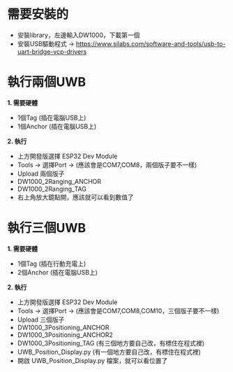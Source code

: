 # 需要安裝的

- 安裝library，左邊輸入DW1000，下載第一個
- 安裝USB驅動程式 -> https://www.silabs.com/software-and-tools/usb-to-uart-bridge-vcp-drivers

# 執行兩個UWB

**1. 需要硬體**
- 1個Tag (插在電腦USB上)
- 1個Anchor (插在電腦USB上)

**2. 執行**
- 上方開發版選擇 ESP32 Dev Module
- Tools -> 選擇Port -> (應該會是COM7,COM8，兩個版子要不一樣)
- Upload 兩個版子
-   DW1000_2Ranging_ANCHOR
-   DW1000_2Ranging_TAG
- 右上角放大鏡點開，應該就可以看到數值了

# 執行三個UWB

**1. 需要硬體**
- 1個Tag (插在行動充電上)
- 2個Anchor (插在電腦USB上)

**2. 執行**
- 上方開發版選擇 ESP32 Dev Module
- Tools -> 選擇Port -> (應該會是COM7,COM8,COM10，三個版子要不一樣)
- Upload 三個版子
-   DW1000_3Positioning_ANCHOR
-   DW1000_3Positioning_ANCHOR2
-   DW1000_3Positioning_TAG (有三個地方要自己改，有標住在程式裡)
-   UWB_Position_Display.py (有一個地方要自己改，有標住在程式裡)
- 開啟 UWB_Position_Display.py 檔案，就可以看位置了
